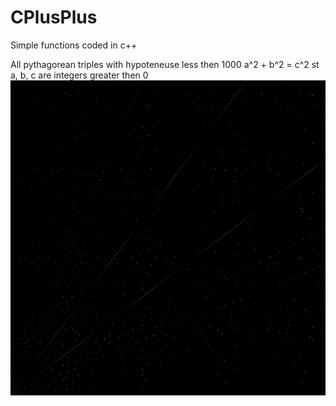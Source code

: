 # CPlusPlus
Simple functions coded in c++

All pythagorean triples with hypoteneuse less then 1000
  a^2 + b^2 = c^2 st a, b, c are integers greater then 0
![](Pythagorean/black.bmp)


